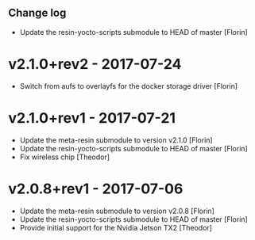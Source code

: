 Change log
-----------

* Update the resin-yocto-scripts submodule to HEAD of master [Florin]

# v2.1.0+rev2 - 2017-07-24

* Switch from aufs to overlayfs for the docker storage driver [Florin]

# v2.1.0+rev1 - 2017-07-21

* Update the meta-resin submodule to version v2.1.0 [Florin]
* Update the resin-yocto-scripts submodule to HEAD of master [Florin]
* Fix wireless chip  [Theodor]

# v2.0.8+rev1 - 2017-07-06

* Update the meta-resin submodule to version v2.0.8 [Florin]
* Update the resin-yocto-scripts submodule to HEAD of master [Florin]
* Provide initial support for the Nvidia Jetson TX2 [Theodor]
